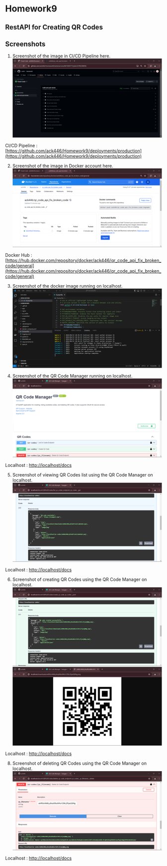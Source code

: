 # Homework9

## RestAPI for Creating QR Codes

## Screenshots

1.  Screenshot of the image in CI/CD Pipeline here.
![alt text](screenshot/01.png)

CI/CD Pipeline : [https://github.com/ack446/Homework9/deployments/production](https://github.com/ack446/Homework9/deployments/production)


2.  Screenshot of the image in Docker account here.
![alt text](screenshot/02.png)

Docker Hub : [https://hub.docker.com/repository/docker/ack446/qr_code_api_fix_broken_code/general](https://hub.docker.com/repository/docker/ack446/qr_code_api_fix_broken_code/general)


3.  Screenshot of the docker image running on localhost.
![alt text](screenshot/03.png)


4.  Screenshot of the QR Code Manager running on localhost.
![alt text](screenshot/04.png)

Localhost : [http://localhost/docs](http://localhost/docs)


5.  Screenshot of viewing QR Codes list using the QR Code Manager on localhost.
![alt text](screenshot/05.png)

Localhost : [http://localhost/docs](http://localhost/docs)


6.  Screenshot of creating QR Codes using the QR Code Manager on localhost.
![alt text](screenshot/06.png)
![alt text](screenshot/07.png)

Localhost : [http://localhost/docs](http://localhost/docs)


8.  Screenshot of deleting QR Codes using the QR Code Manager on localhost.
![alt text](screenshot/08.png)

Localhost : [http://localhost/docs](http://localhost/docs)

